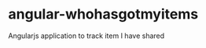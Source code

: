 angular-whohasgotmyitems
========================

Angularjs application to track item I have shared
